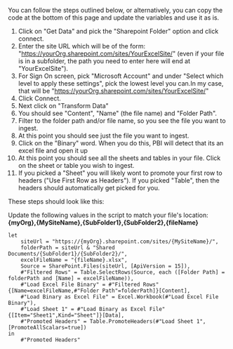 You can follow the steps outlined below, or alternatively, you can copy the code at the bottom of this page and update the variables and use it as is.

1. Click on "Get Data" and pick the "Sharepoint Folder" option and click connect.
2. Enter the site URL which will be of the form: "https://yourOrg.sharepoint.com/sites/YourExcelSite/" (even if your file is in a subfolder, the path you need to enter here will end at "YourExcelSite").
3. For Sign On screen, pick "Microsoft Account" and under "Select which level to apply these settings", pick the lowest level you can.In my case, that will be "https://yourOrg.sharepoint.com/sites/YourExcelSite/"
4. Click Connect.
5. Next click on "Transform Data"
6. You should see "Content", "Name" (the file name) and "Folder Path". 
7. Filter to the folder path and/or file name, so you see the file you want to ingest.
8. At this point you should see just the file you want to ingest.
9. Click on the "Binary" word. When you do this, PBI will detect that its an excel file and open it up
10. At this point you should see all the sheets and tables in your file. Click on the sheet or table you wish to ingest.
11. If you picked a "Sheet" you will likely wont to promote your first row to headers ("Use First Row as Headers"). If you picked "Table", then the headers should automatically get picked for you.


These steps should look like this:

Update the following values in the script to match your file's location: **{myOrg},{MySiteName},{SubFolder1},{SubFolder2},{fileName}**

```
let
    siteUrl = "https://{myOrg}.sharepoint.com/sites/{MySiteName}/",
    folderPath = siteUrl & "Shared Documents/{SubFolder1}/{SubFolder2}/",
    excelFileName = "{fileName}.xlsx",
    Source = SharePoint.Files(siteUrl, [ApiVersion = 15]),
    #"Filtered Rows" = Table.SelectRows(Source, each ([Folder Path] = folderPath and [Name] = excelFileName)),
    #"Load Excel File Binary" = #"Filtered Rows"{[Name=excelFileName,#"Folder Path"=folderPath]}[Content],
    #"Load Binary as Excel File" = Excel.Workbook(#"Load Excel File Binary"),
    #"Load Sheet 1" = #"Load Binary as Excel File"{[Item="Sheet1",Kind="Sheet"]}[Data],
    #"Promoted Headers" = Table.PromoteHeaders(#"Load Sheet 1", [PromoteAllScalars=true])
in
    #"Promoted Headers"
```
